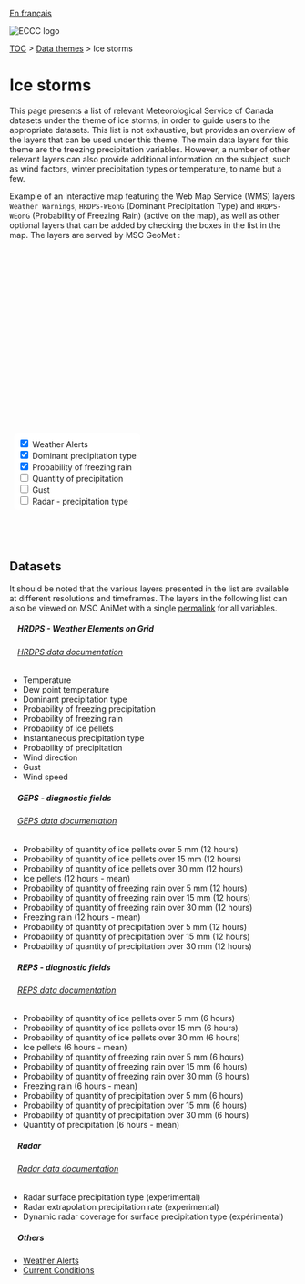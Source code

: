 [En français](ice_storms_fr.md)

![ECCC logo](../img_eccc-logo.png)

[TOC](../readme_en.md) > [Data themes](readme_en.md) > Ice storms

# Ice storms&emsp;<i class="wi wi-rain-mix" style="font-size: 45px; color: #4e64a6;"></i>

This page presents a list of relevant Meteorological Service of Canada datasets under the theme of ice storms, in order to guide users to the appropriate datasets. This list is not exhaustive, but provides an overview of the layers that can be used under this theme. The main data layers for this theme are the freezing precipitation variables. However, a number of other relevant layers can also provide additional information on the subject, such as wind factors, winter precipitation types or temperature, to name but a few.

Example of an interactive map featuring the Web Map Service (WMS) layers `Weather Warnings`, `HRDPS-WEonG` (Dominant Precipitation Type) and `HRDPS-WEonG` (Probability of Freezing Rain) (active on the map), as well as other optional layers that can be added by checking the boxes in the list in the map. The layers are served by MSC GeoMet :

<div id="map" style="height: 500px; position: relative">
  <div id="legend-popup">
    <div id="legend-popup-content">
      <img id="legend-img" style="display: flex; max-height: 400px;" src="" />
    </div>
  </div>

  <div id="switch-content" style="position: absolute; z-index: 1; bottom: 40px; left: 8px;">
    <div id="switch-case">
        <label>
          <input type="checkbox" id="layer4" checked>
          <span onmouseover="updateLegend('https://geo.weather.gc.ca/geomet?version=1.3.0&service=WMS&request=GetLegendGraphic&sld_version=1.1.0&layer=ALERTS&format=image/png')">Weather Alerts</span>
        </label></br>
        <label>
          <input type="checkbox" id="layer1" checked>
          <span onmouseover="updateLegend('https://geo.weather.gc.ca/geomet?version=1.3.0&service=WMS&request=GetLegendGraphic&sld_version=1.1.0&layer=GDPS-WEonG_15km_DominantPrecipType&format=image/png&STYLE=DominantPrecipType_Dis')">Dominant precipitation type</span>
        </label></br>
        <label>
          <input type="checkbox" id="layer2" checked>
          <span onmouseover="updateLegend('https://geo.weather.gc.ca/geomet?version=1.3.0&service=WMS&request=GetLegendGraphic&sld_version=1.1.0&layer=GDPS-WEonG_15km_FreezingRain-Prob&format=image/png&STYLE=FreezingRain-Prob')">Probability of freezing rain</span>
        </label></br>
        <label>
          <input type="checkbox" id="layer5">
          <span onmouseover="updateLegend('https://geo.weather.gc.ca/geomet?version=1.3.0&service=WMS&request=GetLegendGraphic&sld_version=1.1.0&layer=REPS.DIAG.6_PRMM.ERMEAN&format=image/png&STYLE=REPS_PRMM-LINEAR')">Quantity of precipitation</span>
        </label></br>
        <label>
          <input type="checkbox" id="layer3">
          <span onmouseover="updateLegend('https://geo.weather.gc.ca/geomet?version=1.3.0&service=WMS&request=GetLegendGraphic&sld_version=1.1.0&layer=GDPS-WEonG_15km_WindGust&format=image/png&STYLE=GUST_INTERV_MS2KTS')">Gust</span>
        </label></br>
        <label>
          <input type="checkbox" id="layer6">
          <span onmouseover="updateLegend('https://geo.weather.gc.ca/geomet?version=1.3.0&service=WMS&request=GetLegendGraphic&sld_version=1.1.0&layer=Radar_1km_SfcPrecipType&format=image/png&STYLE=SfcPrecipType_Dis')">Radar - precipitation type</span>
        </label></br>
    </div>
  </div>
</div>
</br>

## Datasets

It should be noted that the various layers presented in the list are available at different resolutions and timeframes.
The layers in the following list can also be viewed on MSC AniMet with a single [permalink](https://eccc-msc.github.io/msc-animet/?layers=GEPS.DIAG.12_FRMM.ERGE5;0.75;1;1;0,GEPS.DIAG.12_FRMM.ERGE15;0.75;0;1;0,GEPS.DIAG.12_FRMM.ERGE30;0.75;0;1;0,GEPS.DIAG.12_FRMM.ERMEAN;0.75;0;1;0,GEPS.DIAG.12_PEMM.ERGE5;0.75;0;1;0,GEPS.DIAG.12_PEMM.ERGE15;0.75;0;1;0,GEPS.DIAG.12_PEMM.ERGE30;0.75;0;1;0,GEPS.DIAG.12_PEMM.ERMEAN;0.75;0;1;0,GEPS.DIAG.12_PRMM.ERGE5;0.75;0;1;0,GEPS.DIAG.12_PRMM.ERGE15;0.75;0;1;0,GEPS.DIAG.12_PRMM.ERGE30;0.75;0;1;0,REPS.DIAG.6_FRMM.ERGE5;0.75;0;1;0,REPS.DIAG.6_FRMM.ERGE15;0.75;0;1;0,REPS.DIAG.6_FRMM.ERGE30;0.75;0;1;0,REPS.DIAG.6_FRMM.ERMEAN;0.75;0;1;0,REPS.DIAG.6_PEMM.ERGE5;0.75;0;1;0,REPS.DIAG.6_PEMM.ERGE15;0.75;0;1;0,REPS.DIAG.6_PEMM.ERGE30;0.75;0;1;0,REPS.DIAG.6_PEMM.ERMEAN;0.75;0;1;0,REPS.DIAG.6_PRMM.ERGE5;0.75;0;1;0,REPS.DIAG.6_PRMM.ERGE15;0.75;0;1;0,REPS.DIAG.6_PRMM.ERGE30;0.75;0;1;0,REPS.DIAG.6_PRMM.ERMEAN;0.75;0;1;0,GDPS-WEonG_15km_WindSpeed;0.75;0;1;0,GDPS-WEonG_15km_WindGust;0.75;0;1;0,GDPS-WEonG_15km_WindDir;0.75;0;1;0,GDPS-WEonG_15km_Precip-Prob;0.75;0;1;0,GDPS-WEonG_15km_InstantPrecipType;0.75;0;1;0,GDPS-WEonG_15km_IcePellets-Prob;0.75;0;1;0,GDPS-WEonG_15km_FreezingRain-Prob;0.75;0;1;0,GDPS-WEonG_15km_FreezingPrecip-Prob;0.75;0;1;0,GDPS-WEonG_15km_DominantPrecipType;0.75;0;1;0,GDPS-WEonG_15km_DewPointTemp;0.75;0;1;0,GDPS-WEonG_15km_AirTemp;0.75;0;1;0,CURRENT_CONDITIONS;0.75;0;1;0,ALERTS;0.75;0;1;0,Radar_1km_SfcPrecipType;0.75;0;1;0,Radar-Coverage_SfcPrecipType;0.75;0;1;0,Radar_1km_dBZ-Extrapolation;0.75;0;1;0&extent=-17028947,1084196,-370327,9328911) for all variables.

##### &emsp;<span class="badge badge-info">HRDPS - Weather Elements on Grid</span>
###### &emsp;[HRDPS data documentation](../msc-data/nwp_hrdps/readme_hrdps_en.md)
* Temperature
* Dew point temperature
* Dominant precipitation type
* Probability of freezing precipitation
* Probability of freezing rain
* Probability of ice pellets
* Instantaneous precipitation type
* Probability of precipitation
* Wind direction
* Gust
* Wind speed</br>

##### &emsp;<span class="badge badge-info">GEPS - diagnostic fields</span>
###### &emsp;[GEPS data documentation](../msc-data/nwp_geps/readme_geps_en.md)
* Probability of quantity of ice pellets over 5 mm (12 hours)
* Probability of quantity of ice pellets over 15 mm (12 hours)
* Probability of quantity of ice pellets over 30 mm (12 hours)
* Ice pellets (12 hours - mean)
* Probability of quantity of freezing rain over 5 mm (12 hours)
* Probability of quantity of freezing rain over 15 mm (12 hours)
* Probability of quantity of freezing rain over 30 mm (12 hours)
* Freezing rain (12 hours - mean)
* Probability of quantity of precipitation over 5 mm (12 hours)
* Probability of quantity of precipitation over 15 mm (12 hours)
* Probability of quantity of precipitation over 30 mm (12 hours)</br>

##### &emsp;<span class="badge badge-info">REPS - diagnostic fields</span>
###### &emsp;[REPS data documentation](../msc-data/nwp_reps/readme_reps_en.md)
* Probability of quantity of ice pellets over 5 mm (6 hours)
* Probability of quantity of ice pellets over 15 mm (6 hours)
* Probability of quantity of ice pellets over 30 mm (6 hours)
* Ice pellets (6 hours - mean)
* Probability of quantity of freezing rain over 5 mm (6 hours)
* Probability of quantity of freezing rain over 15 mm (6 hours)
* Probability of quantity of freezing rain over 30 mm (6 hours)
* Freezing rain (6 hours - mean)
* Probability of quantity of precipitation over 5 mm (6 hours)
* Probability of quantity of precipitation over 15 mm (6 hours)
* Probability of quantity of precipitation over 30 mm (6 hours)
* Quantity of precipitation (6 hours - mean)</br>

##### &emsp;<span class="badge badge-info">Radar</span>
###### &emsp;[Radar data documentation](../msc-data/obs_radar/readme_radar_en.md)
* Radar surface precipitation type (experimental)
* Radar extrapolation precipitation rate (experimental)
* Dynamic radar coverage for surface precipitation type (expérimental)</br>

##### &emsp;<span class="badge badge-info">Others</span>

* [Weather Alerts](../msc-data/alerts/readme_alerts_en.md)
* [Current Conditions](../msc-data/citypage-weather/readme_citypageweather_en.md)

<style>
  #legend-img {
    margin: 0px;
  }
  #legend-popup {
    position: absolute;
    top: 40px;
    right: 8px;
    z-index: 2;
  }
  .legend-switch{
    top: 8px;
    right: .5em;
  }
  .ol-touch .legend-switch {
    top: 80px;
  }
 #switch-content {
  background-color: white;
  border-radius: 6px;
  padding: 7px;
 }
 label {
  font-size: 14px;
  margin-bottom: 0px;
 }
 input[type="checkbox"] {
  width: 14px;
  height: 14px;
  }
</style>

<link rel="stylesheet" href="https://cdn.jsdelivr.net/npm/ol@v7.3.0/ol.css" type="text/css"/>
<link rel="stylesheet" href="../../css/weather-icons-master/css/weather-icons.min.css">
<script src="https://cdn.polyfill.io/v2/polyfill.min.js?features=requestAnimationFrame,Element.prototype.classList,URL"></script>
<script src="https://cdn.jsdelivr.net/npm/ol@v7.3.0/dist/ol.js"></script>
<script src="https://cdnjs.cloudflare.com/ajax/libs/FileSaver.js/1.3.3/FileSaver.min.js"></script>
<script>
    function isIE() {
      return window.navigator.userAgent.match(/(MSIE|Trident)/);
    }
    var head = document.getElementsByTagName('head')[0];
    var js = document.createElement("script");
    js.type = "text/javascript";
    if (isIE())
    {
        js.src = "../../js/ice_storms_theme_ie.js";
        document.getElementById("controller").setAttribute("hidden", true);
    }
    else
    {
        js.src = "../../js/ice_storms_theme.js";
    }
    head.appendChild(js);
</script>